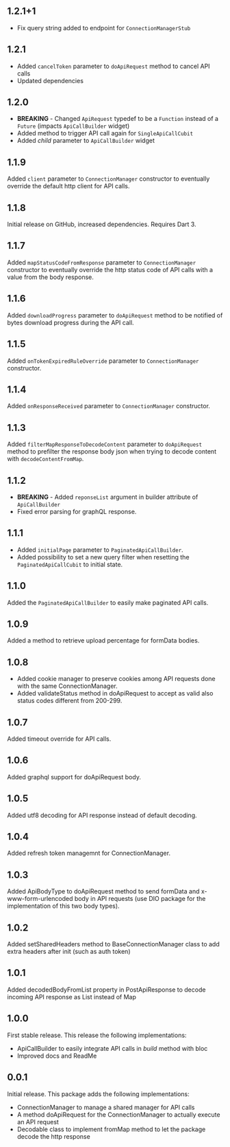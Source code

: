 ## 1.2.1+1
* Fix query string added to endpoint for `ConnectionManagerStub`

## 1.2.1
* Added `cancelToken` parameter to `doApiRequest` method to cancel API calls
* Updated dependencies

## 1.2.0
* **BREAKING** - Changed `ApiRequest` typedef to be a `Function` instead of a `Future` (impacts `ApiCallBuilder` widget)
* Added method to trigger API call again for `SingleApiCallCubit`
* Added _child_ parameter to `ApiCallBuilder` widget

## 1.1.9
Added `client` parameter to `ConnectionManager` constructor to eventually override the default http client for API calls.

## 1.1.8
Initial release on GitHub, increased dependencies. Requires Dart 3.

## 1.1.7
Added `mapStatusCodeFromResponse` parameter to `ConnectionManager` constructor to eventually override the http status code of API calls with a value from the body response.

## 1.1.6
Added `downloadProgress` parameter to `doApiRequest` method to be notified of bytes download progress during the API call.

## 1.1.5
Added `onTokenExpiredRuleOverride` parameter to `ConnectionManager` constructor.

## 1.1.4
Added `onResponseReceived` parameter to `ConnectionManager` constructor.

## 1.1.3
Added `filterMapResponseToDecodeContent` parameter to `doApiRequest` method to prefilter the response body json when trying to decode content with `decodeContentFromMap`.

## 1.1.2
* **BREAKING** - Added `reponseList` argument in builder attribute of `ApiCallBuilder`
* Fixed error parsing for graphQL response.


## 1.1.1

* Added `initialPage` parameter to `PaginatedApiCallBuilder`.
* Added possibility to set a new query filter when resetting the `PaginatedApiCallCubit` to initial state.

## 1.1.0

Added the `PaginatedApiCallBuilder` to  easily make paginated API calls.

## 1.0.9

Added a method to retrieve upload percentage for formData bodies.
## 1.0.8

* Added cookie manager to preserve cookies among API requests done with the same ConnectionManager.
* Added validateStatus method in doApiRequest to accept as valid also status codes different from 200-299.

## 1.0.7

Added timeout override for API calls.

## 1.0.6

Added graphql support for doApiRequest body.

## 1.0.5

Added utf8 decoding for API response instead of default decoding.

## 1.0.4

Added refresh token managemnt for ConnectionManager.

## 1.0.3

Added ApiBodyType to doApiRequest method to send formData and x-www-form-urlencoded body in API requests (use DIO package for the implementation of this two body types).

## 1.0.2

Added setSharedHeaders method to BaseConnectionManager class to add extra headers after init (such as auth token)

## 1.0.1

Added decodedBodyFromList property in PostApiResponse to decode incoming API response as List instead of Map

## 1.0.0

First stable release. This release the following implementations:

* ApiCallBuilder to easily integrate API calls in _build_ method with bloc
* Improved docs and ReadMe

## 0.0.1

Initial release. This package adds the following implementations:

* ConnectionManager to manage a shared manager for API calls
* A method doApiRequest for the ConnectionManager to actually execute an API request
* Decodable class to implement fromMap method to let the package decode the http response
